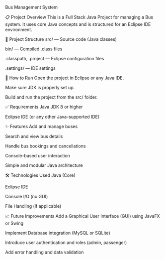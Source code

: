 Bus Management System

📋 Project Overview
This is a Full Stack Java Project for managing a Bus system.
It uses core Java concepts and is structured for an Eclipse IDE environment.

📂 Project Structure
src/ — Source code (Java classes)

bin/ — Compiled .class files

.classpath, .project — Eclipse configuration files

.settings/ — IDE settings

🚀 How to Run
Open the project in Eclipse or any Java IDE.

Make sure JDK is properly set up.

Build and run the project from the src/ folder.

✅ Requirements
Java JDK 8 or higher

Eclipse IDE (or any other Java-supported IDE)

✨ Features
Add and manage buses

Search and view bus details

Handle bus bookings and cancellations

Console-based user interaction

Simple and modular Java architecture

🛠️ Technologies Used
Java (Core)

Eclipse IDE

Console I/O (no GUI)

File Handling (if applicable)

📈 Future Improvements
Add a Graphical User Interface (GUI) using JavaFX or Swing

Implement Database integration (MySQL or SQLite)

Introduce user authentication and roles (admin, passenger)

Add error handling and data validation
